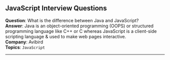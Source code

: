 ## JavaScript Interview Questions

**Question**: What is the difference between Java and JavaScript?<br/>
**Answer**: Java is an object-oriented programming (OOPS) or structured programming language like C++ or C whereas JavaScript is a client-side scripting language & used to make web pages interactive.<br/>
**Company**: Avibird <br/>
**Topics**: `JavaScript`

---
